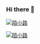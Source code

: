 ### Hi there 👋

[![陌小路](https://github-readme-stats.vercel.app/api/top-langs/?username=STDSuperman&layout=compact)](https://github.com/anuraghazra/github-readme-stats)

[![陌小路](https://github-readme-stats.vercel.app/api?username=STDSuperman&layout=compact&show_icons=true&hide=stars)](https://github.com/STDSuperman)
